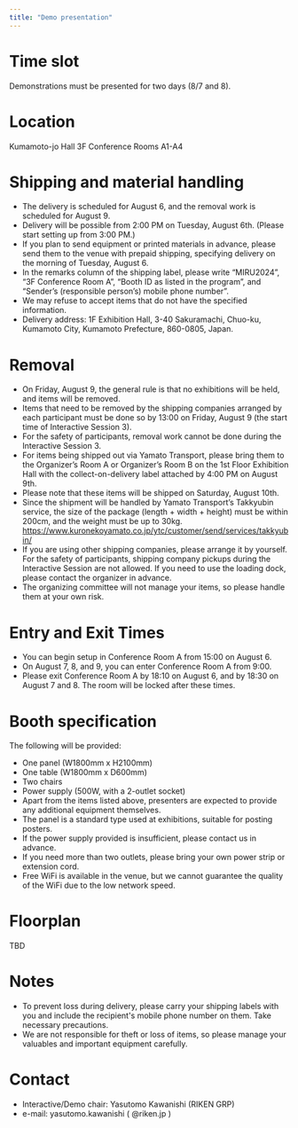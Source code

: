 ```yaml
---
title: "Demo presentation"
---
```


# Time slot

Demonstrations must be presented for two days (8/7 and 8).

# Location

Kumamoto-jo Hall 3F Conference Rooms A1-A4

# Shipping and material handling
- The delivery is scheduled for August 6, and the removal work is scheduled for August 9.
- Delivery will be possible from 2:00 PM on Tuesday, August 6th. (Please start setting up from 3:00 PM.)
- If you plan to send equipment or printed materials in advance, please send them to the venue with prepaid shipping, specifying delivery on the morning of Tuesday, August 6.
- In the remarks column of the shipping label, please write “MIRU2024”, “3F Conference Room A”, “Booth ID as listed in the program”, and “Sender’s (responsible person’s) mobile phone number”.
- We may refuse to accept items that do not have the specified information.
- Delivery address: 1F Exhibition Hall, 3-40 Sakuramachi, Chuo-ku, Kumamoto City, Kumamoto Prefecture, 860-0805, Japan.


# Removal
- On Friday, August 9, the general rule is that no exhibitions will be held, and items will be removed.
- Items that need to be removed by the shipping companies arranged by each participant must be done so by 13:00 on Friday, August 9 (the start time of Interactive Session 3).
- For the safety of participants, removal work cannot be done during the Interactive Session 3.
- For items being shipped out via Yamato Transport, please bring them to the Organizer’s Room A or Organizer’s Room B on the 1st Floor Exhibition Hall with the collect-on-delivery label attached by 4:00 PM on August 9th.
- Please note that these items will be shipped on Saturday, August 10th.
- Since the shipment will be handled by Yamato Transport’s Takkyubin service, the size of the package (length + width + height) must be within 200cm, and the weight must be up to 30kg. https://www.kuronekoyamato.co.jp/ytc/customer/send/services/takkyubin/
- If you are using other shipping companies, please arrange it by yourself. For the safety of participants, shipping company pickups during the Interactive Session are not allowed. If you need to use the loading dock, please contact the organizer in advance.
- The organizing committee will not manage your items, so please handle them at your own risk.

# Entry and Exit Times
- You can begin setup in Conference Room A from 15:00 on August 6.
- On August 7, 8, and 9, you can enter Conference Room A from 9:00.
- Please exit Conference Room A by 18:10 on August 6, and by 18:30 on August 7 and 8. The room will be locked after these times.

# Booth specification
The following will be provided:

- One panel (W1800mm x H2100mm)
- One table (W1800mm x D600mm)
- Two chairs
- Power supply (500W, with a 2-outlet socket)
- Apart from the items listed above, presenters are expected to provide any additional equipment themselves.
- The panel is a standard type used at exhibitions, suitable for posting posters.
- If the power supply provided is insufficient, please contact us in advance.
- If you need more than two outlets, please bring your own power strip or extension cord.
- Free WiFi is available in the venue, but we cannot guarantee the quality of the WiFi due to the low network speed.

# Floorplan
TBD


# Notes
- To prevent loss during delivery, please carry your shipping labels with you and include the recipient's mobile phone number on them. Take necessary precautions.
- We are not responsible for theft or loss of items, so please manage your valuables and important equipment carefully.

# Contact

- Interactive/Demo chair: Yasutomo Kawanishi (RIKEN GRP)
- e-mail: yasutomo.kawanishi ( @riken.jp )
